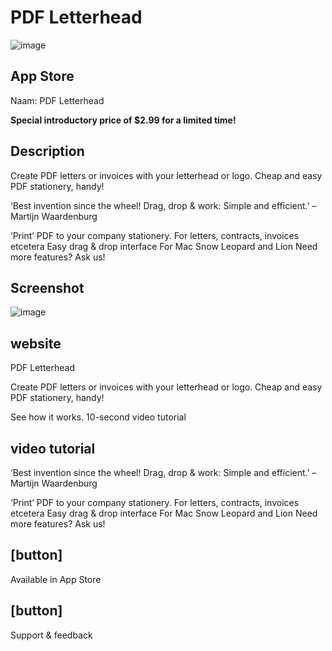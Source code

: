 PDF Letterhead
==============

![image](http://picdrop.t3lab.com/LGIkIh2q4L.png)

App Store
---------Naam: PDF Letterhead
**Special introductory price of $2.99 for a limited time!**Description
-----------Create PDF letters or invoices with your letterhead or logo. Cheap and easy PDF stationery, handy!‘Best invention since the wheel! Drag, drop & work: Simple and efficient.’ – Martijn Waardenburg ‘Print’ PDF to your company stationery.For letters, contracts, invoices etceteraEasy drag & drop interfaceFor Mac Snow Leopard and LionNeed more features? Ask us! Screenshot----------
![image](http://picdrop.t3lab.com/MTZaCz2Ui9.png)website-------PDF LetterheadCreate PDF letters or invoices with your letterhead or logo. Cheap and easy PDF stationery, handy!See how it works. 10-second video tutorialvideo tutorial
--------------‘Best invention since the wheel! Drag, drop & work: Simple and efficient.’ – Martijn Waardenburg ‘Print’ PDF to your company stationery.For letters, contracts, invoices etceteraEasy drag & drop interfaceFor Mac Snow Leopard and LionNeed more features? Ask us! [button]
--------Available in App Store[button]--------Support & feedback
